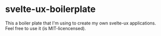 # svelte-ux-boilerplate

This a boiler plate that I'm using to create my own svelte-ux applications. Feel free to use it (is MIT-licencensed).

